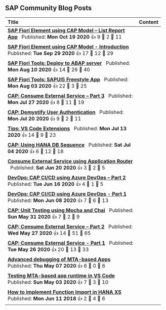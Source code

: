 ## SAP Community Blog Posts

| Title | Content |
|:----- | ------- |
| **[SAP Fiori Element using CAP Model – List Report App](https:&#x2F;&#x2F;blogs.sap.com&#x2F;?p&#x3D;1203828)** &nbsp; Published: **Mon Oct 19 2020** 👍 9   💬 2   💍 11 | |
| **[SAP Fiori Element using CAP Model - Introduction](https:&#x2F;&#x2F;blogs.sap.com&#x2F;?p&#x3D;1191392)** &nbsp; Published: **Tue Sep 29 2020** 👍 17   💬 12   💍 29 | |
| **[SAP Fiori Tools: Deploy to ABAP server](https:&#x2F;&#x2F;blogs.sap.com&#x2F;?p&#x3D;1161581)** &nbsp; Published: **Mon Aug 10 2020** 👍 14   💬 26   💍 40 | |
| **[SAP Fiori Tools: SAPUI5 Freestyle App](https:&#x2F;&#x2F;blogs.sap.com&#x2F;?p&#x3D;1156521)** &nbsp; Published: **Mon Aug 03 2020** 👍 22   💬 3   💍 25 | |
| **[CAP: Consume External Service – Part 3](https:&#x2F;&#x2F;blogs.sap.com&#x2F;?p&#x3D;1151427)** &nbsp; Published: **Mon Jul 27 2020** 👍 8   💬 11   💍 19 | |
| **[CAP: Demystify User Authentication](https:&#x2F;&#x2F;blogs.sap.com&#x2F;?p&#x3D;1146397)** &nbsp; Published: **Mon Jul 20 2020** 👍 9   💬 2   💍 11 | |
| **[Tips: VS Code Extensions](https:&#x2F;&#x2F;blogs.sap.com&#x2F;?p&#x3D;1139568)** &nbsp; Published: **Mon Jul 13 2020** 👍 14   💬 9   💍 23 | |
| **[CAP: Using HANA DB Sequence](https:&#x2F;&#x2F;blogs.sap.com&#x2F;?p&#x3D;1137339)** &nbsp; Published: **Sat Jul 04 2020** 👍 6   💬 12   💍 18 | |
| **[Consume External Service using Application Router](https:&#x2F;&#x2F;blogs.sap.com&#x2F;?p&#x3D;1127272)** &nbsp; Published: **Sat Jun 20 2020** 👍 3   💬 2   💍 5 | |
| **[DevOps: CAP CI&#x2F;CD using Azure DevOps – Part 2](https:&#x2F;&#x2F;blogs.sap.com&#x2F;?p&#x3D;1124507)** &nbsp; Published: **Tue Jun 16 2020** 👍 4   💬 1   💍 5 | |
| **[DevOps: CAP CI&#x2F;CD using Azure DevOps - Part 1](https:&#x2F;&#x2F;blogs.sap.com&#x2F;?p&#x3D;1118985)** &nbsp; Published: **Mon Jun 08 2020** 👍 7   💬 6   💍 13 | |
| **[CAP: Unit Testing using Mocha and Chai](https:&#x2F;&#x2F;blogs.sap.com&#x2F;?p&#x3D;1113992)** &nbsp; Published: **Sun May 31 2020** 👍 7   💬 2   💍 9 | |
| **[CAP: Consume External Service – Part 2](https:&#x2F;&#x2F;blogs.sap.com&#x2F;?p&#x3D;1111394)** &nbsp; Published: **Wed May 27 2020** 👍 14   💬 51   💍 65 | |
| **[CAP: Consume External Service - Part 1](https:&#x2F;&#x2F;blogs.sap.com&#x2F;?p&#x3D;1110570)** &nbsp; Published: **Tue May 26 2020** 👍 20   💬 13   💍 33 | |
| **[Advanced debugging of MTA-based Apps](https:&#x2F;&#x2F;blogs.sap.com&#x2F;?p&#x3D;1096371)** &nbsp; Published: **Thu May 07 2020** 👍 6   💬 0   💍 6 | |
| **[Testing MTA-based app runtime in VS Code](https:&#x2F;&#x2F;blogs.sap.com&#x2F;?p&#x3D;1092663)** &nbsp; Published: **Sun May 03 2020** 👍 7   💬 3   💍 10 | |
| **[How to implement Function Import in HANA XS](https:&#x2F;&#x2F;blogs.sap.com&#x2F;?p&#x3D;678542)** &nbsp; Published: **Mon Jun 11 2018** 👍 2   💬 4   💍 6 | |
